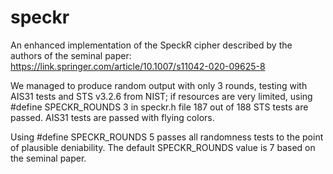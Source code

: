 # speckr
An enhanced implementation of the SpeckR cipher described by the authors of the seminal paper: https://link.springer.com/article/10.1007/s11042-020-09625-8

We managed to produce random output with only 3 rounds, testing with AIS31 tests and STS v3.2.6 from NIST; if resources are very limited, using #define SPECKR_ROUNDS 3 in speckr.h file 187 out of 188 STS tests are passed. AIS31 tests are passed with flying colors.

Using #define SPECKR_ROUNDS 5 passes all randomness tests to the point of plausible deniability. The default SPECKR_ROUNDS value is 7 based on the seminal paper.

    
